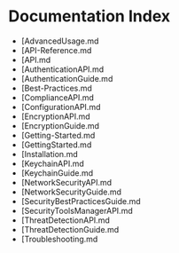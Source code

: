 # Documentation Index

- [AdvancedUsage.md
- [API-Reference.md
- [API.md
- [AuthenticationAPI.md
- [AuthenticationGuide.md
- [Best-Practices.md
- [ComplianceAPI.md
- [ConfigurationAPI.md
- [EncryptionAPI.md
- [EncryptionGuide.md
- [Getting-Started.md
- [GettingStarted.md
- [Installation.md
- [KeychainAPI.md
- [KeychainGuide.md
- [NetworkSecurityAPI.md
- [NetworkSecurityGuide.md
- [SecurityBestPracticesGuide.md
- [SecurityToolsManagerAPI.md
- [ThreatDetectionAPI.md
- [ThreatDetectionGuide.md
- [Troubleshooting.md

